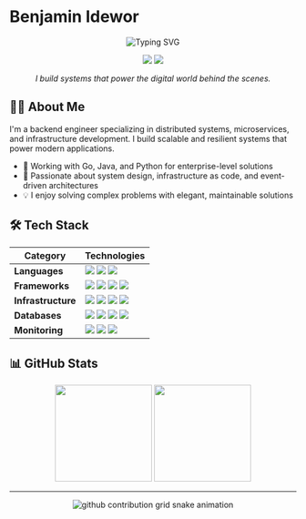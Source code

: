 # Benjamin Idewor

<div align="center">

  ![Typing SVG](https://readme-typing-svg.herokuapp.com?font=Fira+Code&weight=500&size=24&pause=1000&color=36BCF7&center=true&vCenter=true&random=false&width=500&height=60&lines=Software+Engineer;Distributed+Systems+Engineer)

  <p>
  <a href="https://linkedin.com/in/benjamin-idewor" target="_blank"><img src="https://img.shields.io/badge/LinkedIn-0077B5?style=for-the-badge&logo=linkedin&logoColor=white" /></a>
  <a href="mailto:benjaminidewor@gmail.com"><img src="https://img.shields.io/badge/Email-D14836?style=for-the-badge&logo=gmail&logoColor=white" /></a>
  </p>

  <p align="center">
    <em>I build systems that power the digital world behind the scenes.</em>
  </p>

</div>

## 👨‍💻 About Me

I'm a backend engineer specializing in distributed systems, microservices, and infrastructure development. I build scalable and resilient systems that power modern applications.

- 🔭 Working with Go, Java, and Python for enterprise-level solutions
- 🌱 Passionate about system design, infrastructure as code, and event-driven architectures
- 💡 I enjoy solving complex problems with elegant, maintainable solutions

## 🛠️ Tech Stack

<div align="center">

| **Category** | **Technologies** |
|--------------|------------------|
| **Languages** | <img src="https://img.shields.io/badge/Go-00ADD8?style=flat-square&logo=go&logoColor=white" /> <img src="https://img.shields.io/badge/Java-ED8B00?style=flat-square&logo=openjdk&logoColor=white" /> <img src="https://img.shields.io/badge/Python-3776AB?style=flat-square&logo=python&logoColor=white" /> |
| **Frameworks** | <img src="https://img.shields.io/badge/Spring-6DB33F?style=flat-square&logo=spring&logoColor=white" /> <img src="https://img.shields.io/badge/Django-092E20?style=flat-square&logo=django&logoColor=white" /> <img src="https://img.shields.io/badge/FastAPI-009688?style=flat-square&logo=fastapi&logoColor=white" /> <img src="https://img.shields.io/badge/gRPC-4285F4?style=flat-square&logo=google&logoColor=white" /> |
| **Infrastructure** | <img src="https://img.shields.io/badge/GCP-4285F4?style=flat-square&logo=google-cloud&logoColor=white" /> <img src="https://img.shields.io/badge/Kubernetes-326CE5?style=flat-square&logo=kubernetes&logoColor=white" /> <img src="https://img.shields.io/badge/Docker-2496ED?style=flat-square&logo=docker&logoColor=white" /> <img src="https://img.shields.io/badge/Terraform-7B42BC?style=flat-square&logo=terraform&logoColor=white" /> |
| **Databases** | <img src="https://img.shields.io/badge/PostgreSQL-316192?style=flat-square&logo=postgresql&logoColor=white" /> <img src="https://img.shields.io/badge/MySQL-00000F?style=flat-square&logo=mysql&logoColor=white" /> <img src="https://img.shields.io/badge/Redis-DC382D?style=flat-square&logo=redis&logoColor=white" /> <img src="https://img.shields.io/badge/Apache_Kafka-231F20?style=flat-square&logo=apache-kafka&logoColor=white" /> |
| **Monitoring** | <img src="https://img.shields.io/badge/Grafana-F46800?style=flat-square&logo=grafana&logoColor=white" /> <img src="https://img.shields.io/badge/Prometheus-E6522C?style=flat-square&logo=prometheus&logoColor=white" /> <img src="https://img.shields.io/badge/OpenTelemetry-425CC7?style=flat-square&logo=opentelemetry&logoColor=white" /> |

</div>

## 📊 GitHub Stats

<div align="center">
  <img src="https://github-readme-stats.vercel.app/api?username=benidevo&show_icons=true&count_private=true&hide_border=true&theme=tokyonight" height="170" />
  <img src="https://github-readme-streak-stats.herokuapp.com/?user=benidevo&hide_border=true&theme=tokyonight" height="170" />
</div>

---

<div align="center">
  <picture>
    <source media="(prefers-color-scheme: dark)" srcset="https://raw.githubusercontent.com/benidevo/benidevo/output/github-contribution-grid-snake-dark.svg">
    <source media="(prefers-color-scheme: light)" srcset="https://raw.githubusercontent.com/benidevo/benidevo/output/github-contribution-grid-snake.svg">
    <img alt="github contribution grid snake animation" src="https://raw.githubusercontent.com/benidevo/benidevo/output/github-contribution-grid-snake.svg">
  </picture>
</div>

